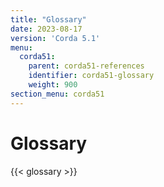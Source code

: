 ```yaml
---
title: "Glossary"
date: 2023-08-17
version: 'Corda 5.1'
menu:
  corda51:
    parent: corda51-references
    identifier: corda51-glossary
    weight: 900
section_menu: corda51
---
```


# Glossary
{{< glossary >}}
